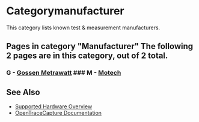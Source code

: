 # Categorymanufacturer

This category lists known test & measurement manufacturers. 
## Pages in category "Manufacturer" The following 2 pages are in this category, out of 2 total. 
### G \- [Gossen Metrawatt](Gossen_Metrawatt.html "Gossen Metrawatt") ### M \- [Motech](Motech.html "Motech")

## See Also
- [Supported Hardware Overview](../supported-hardware.md)
- [OpenTraceCapture Documentation](../../opentracecapture/overview.md)
